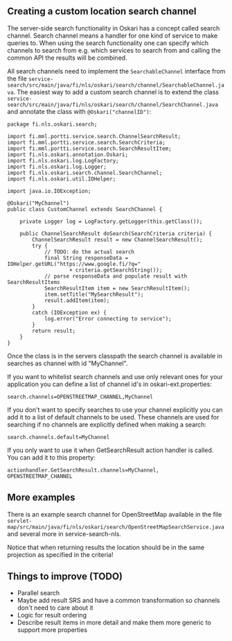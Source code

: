 ## Creating a custom location search channel

The server-side search functionality in Oskari has a concept called search channel. Search channel means
a handler for one kind of service to make queries to. When using the search functionality one can specify which
channels to search from e.g. which services to search from and calling the common API the results will be combined.

All search channels need to implement the `SearchableChannel` interface from the
file `service-search/src/main/java/fi/nls/oskari/search/channel/SearchableChannel.java`. The easiest way to add a
custom search channel is to extend the class `service-search/src/main/java/fi/nls/oskari/search/channel/SearchChannel.java`
and annotate the class with `@Oskari("channelID")`:

    package fi.nls.oskari.search;

    import fi.mml.portti.service.search.ChannelSearchResult;
    import fi.mml.portti.service.search.SearchCriteria;
    import fi.mml.portti.service.search.SearchResultItem;
    import fi.nls.oskari.annotation.Oskari;
    import fi.nls.oskari.log.LogFactory;
    import fi.nls.oskari.log.Logger;
    import fi.nls.oskari.search.channel.SearchChannel;
    import fi.nls.oskari.util.IOHelper;

    import java.io.IOException;

    @Oskari("MyChannel")
    public class CustomChannel extends SearchChannel {

        private Logger log = LogFactory.getLogger(this.getClass());

        public ChannelSearchResult doSearch(SearchCriteria criteria) {
            ChannelSearchResult result = new ChannelSearchResult();
            try {
                // TODO: do the actual search
                final String responseData = IOHelper.getURL("https://www.google.fi/?q="
                        + criteria.getSearchString());
                // parse responseData and populate result with SearchResultItems
                SearchResultItem item = new SearchResultItem();
                item.setTitle("MySearchResult");
                result.addItem(item);
            }
            catch (IOException ex) {
                log.error("Error connecting to service");
            }
            return result;
        }
    }

Once the class is in the servers classpath the search channel is available in searches as channel with id "MyChannel".

If you want to whitelist search channels and use only relevant ones for your application you can define a list of channel id's in oskari-ext.properties:

    search.channels=OPENSTREETMAP_CHANNEL,MyChannel

If you don't want to specify searches to use your channel explicitly you can add it to a list of default channels to be used.
These channels are used for searching if no channels are explicitly defined when making a search:

    search.channels.default=MyChannel

If you only want to use it when GetSearchResult action handler is called. You can add it to this property:

    actionhandler.GetSearchResult.channels=MyChannel, OPENSTREETMAP_CHANNEL

## More examples

There is an example search channel for OpenStreetMap available in the
file `servlet-map/src/main/java/fi/nls/oskari/search/OpenStreetMapSearchService.java` and several more in service-search-nls.

Notice that when returning results the location should be in the same projection as specified in the criteria!

## Things to improve (TODO)

* Parallel search
* Maybe add result SRS and have a common transformation so channels don't need to care about it
* Logic for result ordering
* Describe result items in more detail and make them more generic to support more properties
